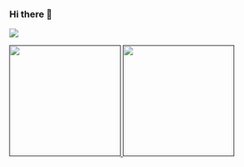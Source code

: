 ### Hi there 👋

![](https://komarev.com/ghpvc/?username=melihaksoy)

<a href=""><img height="200px" src="https://github-readme-stats.vercel.app/api?username=melihaksoy&show_icons=true&bg_color=45,c94b4b,4b134f&title_color=ffffff&text_color=ffffff&icon_color=ffc500"/> <img height="200px" src="https://github-readme-stats.vercel.app/api/top-langs/?username=melihaksoy&layout=default&bg_color=45,c94b4b,4b134f&title_color=ffffff&text_color=ffffff"/></a>

<!--
**melihaksoy/melihaksoy** is a ✨ _special_ ✨ repository because its `README.md` (this file) appears on your GitHub profile.

Here are some ideas to get you started:

- 🔭 I’m currently working on ...
- 🌱 I’m currently learning ...
- 👯 I’m looking to collaborate on ...
- 🤔 I’m looking for help with ...
- 💬 Ask me about ...
- 📫 How to reach me: ...
- 😄 Pronouns: ...
- ⚡ Fun fact: ...
-->
